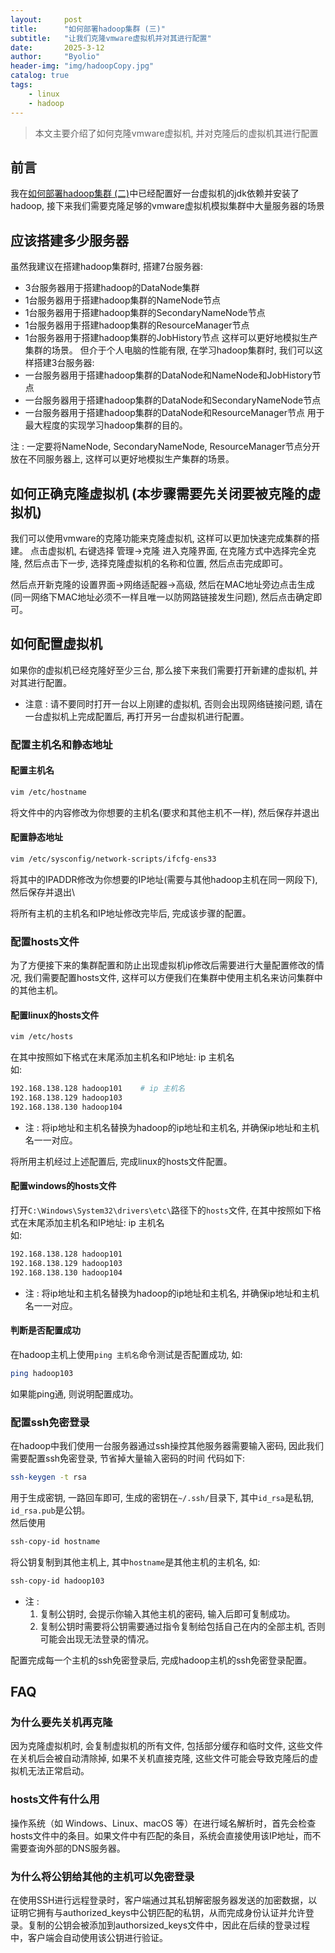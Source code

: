 ```yaml
---
layout:     post
title:      "如何部署hadoop集群 (三)"
subtitle:   "让我们克隆vmware虚拟机并对其进行配置"
date:       2025-3-12
author:     "Byolio"
header-img: "img/hadoopCopy.jpg"
catalog: true
tags:
    - linux
    - hadoop
---
```

> 本文主要介绍了如何克隆vmware虚拟机, 并对克隆后的虚拟机其进行配置

## 前言
我在[如何部署hadoop集群 (二)](https://byolio.top/2025/03/02/InstallJdkHadoop/)中已经配置好一台虚拟机的jdk依赖并安装了hadoop, 接下来我们需要克隆足够的vmware虚拟机模拟集群中大量服务器的场景

## 应该搭建多少服务器
虽然我建议在搭建hadoop集群时, 搭建7台服务器:
* 3台服务器用于搭建hadoop的DataNode集群
* 1台服务器用于搭建hadoop集群的NameNode节点
* 1台服务器用于搭建hadoop集群的SecondaryNameNode节点
* 1台服务器用于搭建hadoop集群的ResourceManager节点
* 1台服务器用于搭建hadoop集群的JobHistory节点
这样可以更好地模拟生产集群的场景。
但介于个人电脑的性能有限, 在学习hadoop集群时, 我们可以这样搭建3台服务器:
* 一台服务器用于搭建hadoop集群的DataNode和NameNode和JobHistory节点
* 一台服务器用于搭建hadoop集群的DataNode和SecondaryNameNode节点
* 一台服务器用于搭建hadoop集群的DataNode和ResourceManager节点
用于最大程度的实现学习hadoop集群的目的。

注 : 一定要将NameNode, SecondaryNameNode, ResourceManager节点分开放在不同服务器上, 这样可以更好地模拟生产集群的场景。

## 如何正确克隆虚拟机 (本步骤需要先关闭要被克隆的虚拟机)
我们可以使用vmware的克隆功能来克隆虚拟机, 这样可以更加快速完成集群的搭建。
点击虚拟机, 右键选择 管理->克隆 进入克隆界面, 在克隆方式中选择完全克隆, 然后点击下一步, 选择克隆虚拟机的名称和位置, 然后点击完成即可。

然后点开新克隆的设置界面->网络适配器->高级, 然后在MAC地址旁边点击生成(同一网络下MAC地址必须不一样且唯一以防网路链接发生问题), 然后点击确定即可。

## 如何配置虚拟机
如果你的虚拟机已经克隆好至少三台, 那么接下来我们需要打开新建的虚拟机, 并对其进行配置。

* 注意 : 请不要同时打开一台以上刚建的虚拟机, 否则会出现网络链接问题, 请在一台虚拟机上完成配置后, 再打开另一台虚拟机进行配置。
### 配置主机名和静态地址
#### 配置主机名
```bash
vim /etc/hostname
```
将文件中的内容修改为你想要的主机名(要求和其他主机不一样), 然后保存并退出
#### 配置静态地址
```bash
vim /etc/sysconfig/network-scripts/ifcfg-ens33
```
将其中的IPADDR修改为你想要的IP地址(需要与其他hadoop主机在同一网段下), 然后保存并退出\

将所有主机的主机名和IP地址修改完毕后, 完成该步骤的配置。

### 配置hosts文件
为了方便接下来的集群配置和防止出现虚拟机ip修改后需要进行大量配置修改的情况, 我们需要配置hosts文件, 这样可以方便我们在集群中使用主机名来访问集群中的其他主机。
#### 配置linux的hosts文件
```bash
vim /etc/hosts
```
在其中按照如下格式在末尾添加主机名和IP地址: ip 主机名 \
如:
```bash
192.168.138.128 hadoop101    # ip 主机名
192.168.138.129 hadoop103
192.168.138.130 hadoop104
```
* 注 : 将ip地址和主机名替换为hadoop的ip地址和主机名, 并确保ip地址和主机名一一对应。

将所用主机经过上述配置后, 完成linux的hosts文件配置。

#### 配置windows的hosts文件
打开`C:\Windows\System32\drivers\etc\`路径下的`hosts`文件, 在其中按照如下格式在末尾添加主机名和IP地址:   ip 主机名 \
如:
```txt
192.168.138.128 hadoop101
192.168.138.129 hadoop103
192.168.138.130 hadoop104
```
* 注 : 将ip地址和主机名替换为hadoop的ip地址和主机名, 并确保ip地址和主机名一一对应。
#### 判断是否配置成功
在hadoop主机上使用`ping 主机名`命令测试是否配置成功, 如:
```bash
ping hadoop103
```
如果能ping通, 则说明配置成功。

### 配置ssh免密登录
在hadoop中我们使用一台服务器通过ssh操控其他服务器需要输入密码, 因此我们需要配置ssh免密登录, 节省掉大量输入密码的时间
代码如下:
```bash
ssh-keygen -t rsa
```
用于生成密钥, 一路回车即可, 生成的密钥在`~/.ssh/`目录下, 其中`id_rsa`是私钥, `id_rsa.pub`是公钥。 \
然后使用
```bash
ssh-copy-id hostname
```
将公钥复制到其他主机上, 其中`hostname`是其他主机的主机名, 如:
```bash
ssh-copy-id hadoop103
```
* 注 : 
    1. 复制公钥时, 会提示你输入其他主机的密码, 输入后即可复制成功。
    2. 复制公钥时需要将公钥需要通过指令复制给包括自己在内的全部主机, 否则可能会出现无法登录的情况。

配置完成每一个主机的ssh免密登录后, 完成hadoop主机的ssh免密登录配置。

#### 
## FAQ
### 为什么要先关机再克隆
因为克隆虚拟机时, 会复制虚拟机的所有文件, 包括部分缓存和临时文件, 这些文件在关机后会被自动清除掉, 如果不关机直接克隆, 这些文件可能会导致克隆后的虚拟机无法正常启动。
### hosts文件有什么用
操作系统（如 Windows、Linux、macOS 等）在进行域名解析时，首先会检查hosts文件中的条目。如果文件中有匹配的条目，系统会直接使用该IP地址，而不需要查询外部的DNS服务器。
### 为什么将公钥给其他的主机可以免密登录
在使用SSH进行远程登录时，客户端通过其私钥解密服务器发送的加密数据，以证明它拥有与authorized_keys中公钥匹配的私钥，从而完成身份认证并允许登录。复制的公钥会被添加到authorsized_keys文件中，因此在后续的登录过程中，客户端会自动使用该公钥进行验证。